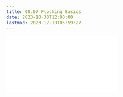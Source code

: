 ```yaml
---
title: 08.07 Flocking Basics
date: 2023-10-30T12:00:00
lastmod: 2023-12-13T05:59:27
---
```


![Link to included file content](../../../../making/flocking-basics.md)
